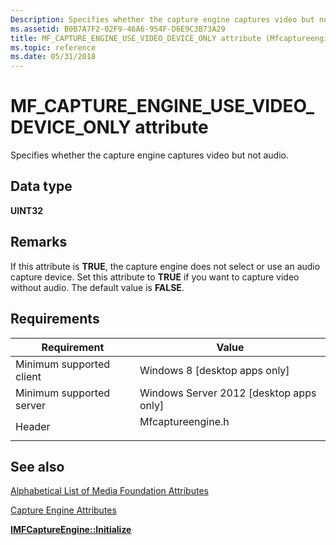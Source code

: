 ```yaml
---
Description: Specifies whether the capture engine captures video but not audio.
ms.assetid: B0B7A7F2-02F9-46A6-954F-D6E9C3B73A29
title: MF_CAPTURE_ENGINE_USE_VIDEO_DEVICE_ONLY attribute (Mfcaptureengine.h)
ms.topic: reference
ms.date: 05/31/2018
---
```


# MF\_CAPTURE\_ENGINE\_USE\_VIDEO\_DEVICE\_ONLY attribute

Specifies whether the capture engine captures video but not audio.

## Data type

**UINT32**

## Remarks

If this attribute is **TRUE**, the capture engine does not select or use an audio capture device. Set this attribute to **TRUE** if you want to capture video without audio. The default value is **FALSE**.

## Requirements



| Requirement | Value |
|-------------------------------------|----------------------------------------------------------------------------------------------|
| Minimum supported client<br/> | Windows 8 \[desktop apps only\]<br/>                                                   |
| Minimum supported server<br/> | Windows Server 2012 \[desktop apps only\]<br/>                                         |
| Header<br/>                   | <dl> <dt>Mfcaptureengine.h</dt> </dl> |



## See also

<dl> <dt>

[Alphabetical List of Media Foundation Attributes](alphabetical-list-of-media-foundation-attributes.md)
</dt> <dt>

[Capture Engine Attributes](capture-engine-attributes.md)
</dt> <dt>

[**IMFCaptureEngine::Initialize**](/windows/desktop/api/mfcaptureengine/nf-mfcaptureengine-imfcaptureengine-initialize)
</dt> </dl>

 

 




